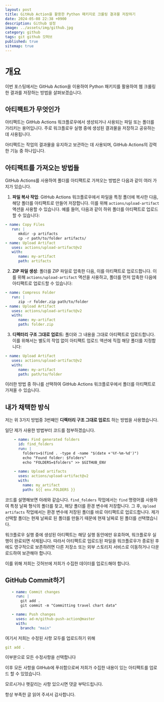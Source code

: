 ```yaml
---
layout: post
title: GitHub Action을 활용한 Python 패키지로 크롤링 결과물 저장하기
date: 2024-05-08 22:38 +0900
description: Github 설정
image: ../assets/img/github.jpg
category: github
tags: git github 깃허브
published: true
sitemap: true
---
```


# 개요

이번 포스팅에서는 GitHub Action을 이용하여 Python 패키지를 활용하여 웹 크롤링한 결과를 저장하는 방법을 살펴보겠습니다.

## 아티팩트가 무엇인가

아티팩트는 GitHub Actions 워크플로우에서 생성되거나 사용되는 파일 또는 폴더를 가리키는 용어입니다. 주로 워크플로우 실행 중에 생성된 결과물을 저장하고 공유하는 데 사용됩니다. 

아티팩트는 작업의 결과물을 유지하고 보관하는 데 사용되며, GitHub Actions의 강력한 기능 중 하나입니다.

## 아티팩트를 가져오는 방법들

GitHub Actions를 사용하여 폴더를 아티팩트로 가져오는 방법은 다음과 같이 여러 가지가 있습니다.

1. **파일 복사 작업**: GitHub Actions 워크플로우에서 파일을 특정 폴더에 복사한 다음, 해당 폴더를 아티팩트로 만들어 저장합니다. 이를 위해 `actions/upload-artifact` 액션을 사용할 수 있습니다. 예를 들어, 다음과 같이 하위 폴더를 아티팩트로 업로드할 수 있습니다:
```yaml
- name: Copy Files
   run: |
      mkdir -p artifacts
      cp -r path/to/folder artifacts/
- name: Upload Artifact
   uses: actions/upload-artifact@v2
   with:
      name: my-artifact
      path: artifacts
```

2. **ZIP 파일 생성**: 폴더를 ZIP 파일로 압축한 다음, 이를 아티팩트로 업로드합니다. 이를 위해 `actions/upload-artifact` 액션을 사용하고, 폴더를 먼저 압축한 다음에 아티팩트로 업로드할 수 있습니다:
```yaml
- name: Compress Folder
   run: |
      zip -r folder.zip path/to/folder
- name: Upload Artifact
   uses: actions/upload-artifact@v2
   with:
      name: my-artifact
      path: folder.zip
```

3. **디렉터리 구조 그대로 업로드**: 폴더와 그 내용을 그대로 아티팩트로 업로드합니다. 이를 위해서는 별도의 작업 없이 아티팩트 업로드 액션에 직접 해당 폴더를 지정합니다:
```yaml
- name: Upload Artifact
   uses: actions/upload-artifact@v2
   with:
      name: my-artifact
      path: path/to/folder
```

이러한 방법 중 하나를 선택하여 GitHub Actions 워크플로우에서 폴더를 아티팩트로 가져올 수 있습니다.

## 내가 채택한 방식

저는 위 3가지 방법중 3번째인 **디렉터리 구조 그대로 업로드** 하는 방법을 사용했습니다.

일단 제가 사용한 방법부터 코드를 첨부하겠습니다.

```yml
    - name: Find generated folders
      id: find_folders
      run: |
        folders=$(find . -type d -name "$(date +'%Y-%m-%d')")
        echo "Found folder: $folders"
        echo "FOLDERS=$folders" >> $GITHUB_ENV
    
    - name: Upload artifacts
      uses: actions/upload-artifact@v2
      with:
        name: my_artifact
        path: ${{ env.FOLDERS }}
``` 
코드를 설명해보면 아래와 같습니다.
`find_folders` 작업에서는 `find` 명령어를 사용하여 특정 날짜 형식의 폴더를 찾고, 해당 폴더를 환경 변수에 저장합니다. 그 후, `Upload artifacts` 작업에서는 환경 변수에 저장된 폴더를 바로 아티팩트로 업로드합니다. 제가 선택할 폴더는 현재 날짜로 된 폴더를 만들기 때문에 현재 날짜로 된 폴더를 선택했습니다.

워크플로우 실행 중에 생성된 아티팩트는 해당 실행 동안에만 유효하며, 워크플로우 실행이 완료되면 삭제됩니다. 따라서 아티팩트로 업로드된 파일을 워크플로우가 종료된 후에도 영구적으로 보존하려면 다른 저장소 또는 외부 스토리지 서비스로 이동하거나 다운로드하여 보관해야 합니다.

이를 위해 저희는 깃허브에 저희가 수집한 데이터를 업로드해야 합니다.

## GitHub Commit하기
```yml
   - name: Commit changes
     run: |
       git add .
       git commit -m "Committing travel chart data"

   - name: Push changes
     uses: ad-m/github-push-action@master
     with: 
       branch: "main"
```

여기서 저희는 수정된 사항 모두를 업로드하기 위해
```yml
git add .
```
이부분으로 모든 수정사항을 선택합니다

이후 모든 사항을 GitHub에 푸쉬함으로써 저희가 수집한 내용이 있는 아티팩트를 업로드 할 수 있었습니다.

모르시거나 햇갈리는 사항 있으시면 댓글 부탁드립니다.

항상 부족한 글 읽어 주셔서 감사합니다.